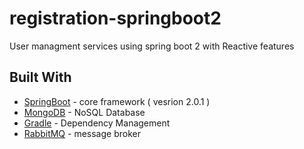 # registration-springboot2
User managment services using spring boot 2 with Reactive features

## Built With

* [SpringBoot](https://docs.spring.io/spring-boot/docs/2.0.1.RELEASE/r) - core framework ( vesrion 2.0.1 )
* [MongoDB](https://docs.mongodb.com/) - NoSQL Database
* [Gradle](https://gradle.org/) - Dependency Management
* [RabbitMQ](https://www.rabbitmq.com/) -  message broker
